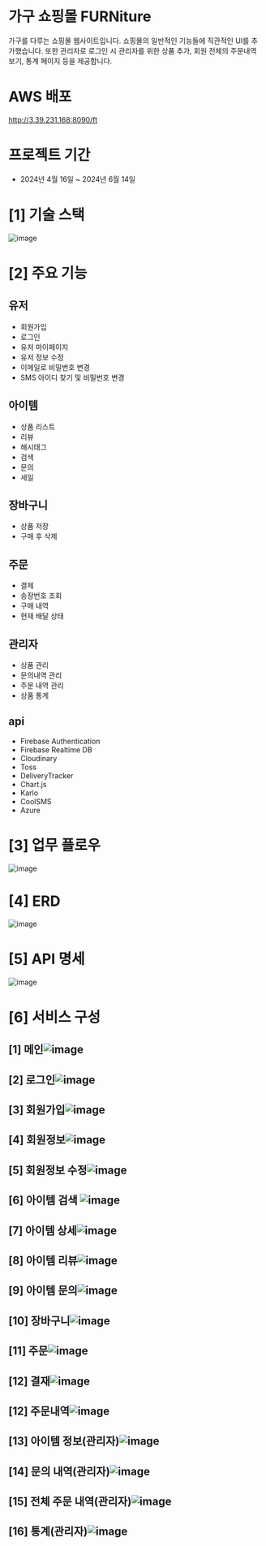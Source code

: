 # 가구 쇼핑몰 FURNiture
가구를 다루는 쇼핑몰 웹사이트입니다. 쇼핑몰의 일반적인 기능들에 직관적인 UI를 추가했습니다.
또한 관리자로 로그인 시 관리자를 위한 상품 추가, 회원 전체의 주문내역 보기, 통계 페이지 등을 제공합니다.

# AWS 배포
http://3.39.231.168:8090/ft

# 프로젝트 기간
- 2024년 4월 16일 ~ 2024년 6월 14일

# [1] 기술 스택
![image](https://github.com/Ape07Park/Final-project-24.05-integralation/assets/132667775/5b77c38a-1026-4411-a1e4-659baab2391e)

# [2] 주요 기능
## 유저
- 회원가입
- 로그인
- 유저 마이페이지
- 유저 정보 수정
- 이메일로 비밀번호 변경
- SMS 아이디 찾기 및 비밀번호 변경

## 아이템
- 상품 리스트
- 리뷰
- 해시태그
- 검색
- 문의
- 세일

## 장바구니
- 상품 저장
- 구매 후 삭제

## 주문
- 결제
- 송장번호 조회
- 구매 내역
- 현재 배달 상태
  
## 관리자
- 상품 관리
- 문의내역 관리
- 주문 내역 관리
- 상품 통계

## api
- Firebase Authentication
- Firebase Realtime DB
- Cloudinary
- Toss
- DeliveryTracker
- Chart.js
- Karlo
- CoolSMS
- Azure

# [3] 업무 플로우
![image](https://github.com/Ape07Park/Final-project-24.05-integralation/assets/132667775/56fda504-e0bf-4460-bc2c-1721d16251a0)

# [4] ERD
![image](https://github.com/Ape07Park/Final-project-24.05-integralation/assets/132667775/1acb14e4-d903-44ff-9902-b30729a0a6ce)

# [5] API 명세
![image](https://github.com/Ape07Park/Final-project-24.05-integralation/assets/132667775/3a5ba29d-a5d8-4643-9bef-6842265f0861)

# [6] 서비스 구성
## [1] 메인![image](https://github.com/Ape07Park/Final-project-24.05-integralation/assets/132667775/cef4c586-bb21-4fd9-ac71-f3ec1e1889ee)

## [2] 로그인![image](https://github.com/Ape07Park/Final-project-24.05-integralation/assets/132667775/91ddb2eb-a178-45bc-bf64-87185a219a79)

## [3] 회원가입![image](https://github.com/Ape07Park/Final-project-24.05-integralation/assets/132667775/cd84c275-dca3-42fa-b113-e7758887eecc)

## [4] 회원정보![image](https://github.com/Ape07Park/Final-project-24.05-integralation/assets/132667775/782563ef-7db7-495a-8111-96400f32e900)

## [5] 회원정보 수정![image](https://github.com/Ape07Park/Final-project-24.05-integralation/assets/132667775/65902505-9ee6-4c7f-978f-b5806efb5235)

## [6] 아이템 검색 ![image](https://github.com/Ape07Park/Final-project-24.05-integralation/assets/132667775/151fd74f-438e-454c-acf4-b25c796ca94c)

## [7] 아이템 상세![image](https://github.com/Ape07Park/Final-project-24.05-integralation/assets/132667775/696c7589-d2a8-42e4-af03-e13360904132)

## [8] 아이템 리뷰![image](https://github.com/Ape07Park/Final-project-24.05-integralation/assets/132667775/335d699d-c03a-43a6-8ba9-89f282658536)

## [9] 아이템 문의![image](https://github.com/Ape07Park/Final-project-24.05-integralation/assets/132667775/4951ec35-07e9-4519-982c-1b932a7c39a9)

## [10] 장바구니![image](https://github.com/Ape07Park/Final-project-24.05-integralation/assets/132667775/a63801af-51e0-4fa6-ae77-08238b58714b)

## [11] 주문![image](https://github.com/Ape07Park/Final-project-24.05-integralation/assets/132667775/290f05a2-42b4-4367-a36a-df31e5e236dc)

## [12] 결재![image](https://github.com/Ape07Park/Final-project-24.05-integralation/assets/132667775/96db6560-8e11-4ec0-8b79-729abfeccdb5)

## [12] 주문내역![image](https://github.com/Ape07Park/Final-project-24.05-integralation/assets/132667775/74912a80-fb41-4922-8fa7-7ce305b7b5ee)


## [13] 아이템 정보(관리자)![image](https://github.com/Ape07Park/Final-project-24.05-integralation/assets/132667775/cdf30b48-a3c6-47b0-a61f-ffa2c2f24f8f)


## [14] 문의 내역(관리자)![image](https://github.com/Ape07Park/Final-project-24.05-integralation/assets/132667775/a9f3e171-849e-4229-aa28-dfce967c7ec8)


## [15] 전체 주문 내역(관리자)![image](https://github.com/Ape07Park/Final-project-24.05-integralation/assets/132667775/06182462-31eb-4925-b5ac-02d84ed52a01)


## [16] 통계(관리자)![image](https://github.com/Ape07Park/Final-project-24.05-integralation/assets/132667775/7d210218-f211-41c0-907b-46da6030a680)






